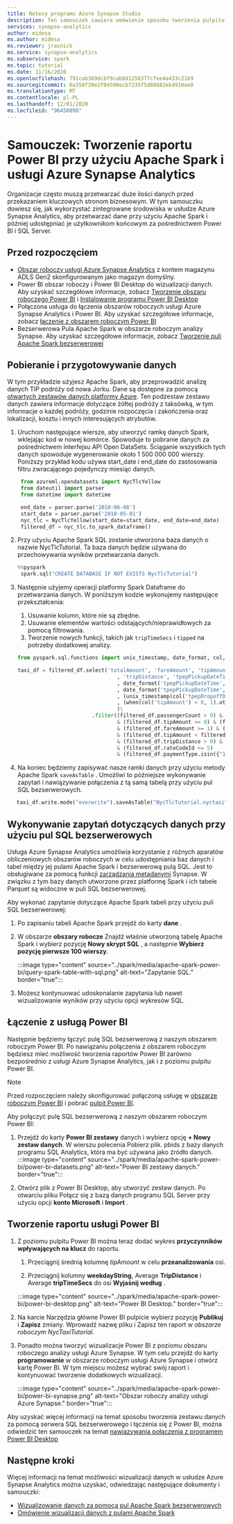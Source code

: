 ```yaml
---
title: Notesy programu Azure Synapse Studio
description: Ten samouczek zawiera omówienie sposobu tworzenia pulpitu nawigacyjnego Power BI przy użyciu Apache Spark i puli SQL bezserwerowej.
services: synapse-analytics
author: midesa
ms.author: midesa
ms.reviewer: jrasnick
ms.service: synapse-analytics
ms.subservice: spark
ms.topic: tutorial
ms.date: 11/16/2020
ms.openlocfilehash: 791cab369dcbf9cab8d1256377cfee4a433c21b9
ms.sourcegitcommit: 6a350f39e2f04500ecb7235f5d88682eb4910ae8
ms.translationtype: MT
ms.contentlocale: pl-PL
ms.lasthandoff: 12/01/2020
ms.locfileid: "96450898"
---
```

# <a name="tutorial-create-a-power-bi-report-using-apache-spark-and-azure-synapse-analytics"></a>Samouczek: Tworzenie raportu Power BI przy użyciu Apache Spark i usługi Azure Synapse Analytics

Organizacje często muszą przetwarzać duże ilości danych przed przekazaniem kluczowych stronom biznesowym. W tym samouczku dowiesz się, jak wykorzystać zintegrowane środowiska w usłudze Azure Synapse Analytics, aby przetwarzać dane przy użyciu Apache Spark i później udostępniać je użytkownikom końcowym za pośrednictwem Power BI i SQL Server.

## <a name="before-you-begin"></a>Przed rozpoczęciem
- [Obszar roboczy usługi Azure Synapse Analytics](../quickstart-create-workspace.md) z kontem magazynu ADLS Gen2 skonfigurowanym jako magazyn domyślny. 
- Power BI obszar roboczy i Power BI Desktop do wizualizacji danych. Aby uzyskać szczegółowe informacje, zobacz [Tworzenie obszaru roboczego Power BI](https://docs.microsoft.com/power-bi/service-create-the-new-workspaces) i [Instalowanie programu Power BI Desktop](https://powerbi.microsoft.com/downloads/)
- Połączona usługa do łączenia obszarów roboczych usługi Azure Synapse Analytics i Power BI. Aby uzyskać szczegółowe informacje, zobacz [łączenie z obszarem roboczym Power BI](../quickstart-power-bi.md)
- Bezserwerowa Pula Apache Spark w obszarze roboczym analizy Synapse. Aby uzyskać szczegółowe informacje, zobacz [Tworzenie puli Apache Spark bezserwerowej](../quickstart-create-apache-spark-pool-studio.md)
  
## <a name="download-and-prepare-the-data"></a>Pobieranie i przygotowywanie danych
W tym przykładzie użyjesz Apache Spark, aby przeprowadzić analizę danych TIP podróży od nowa Jorku. Dane są dostępne za pomocą [otwartych zestawów danych platformy Azure](https://azure.microsoft.com/services/open-datasets/catalog/nyc-taxi-limousine-commission-yellow-taxi-trip-records/). Ten podzestaw zestawu danych zawiera informacje dotyczące żółtej podróży z taksówką, w tym informacje o każdej podróży, godzinie rozpoczęcia i zakończenia oraz lokalizacji, kosztu i innych interesujących atrybutów.

1. Uruchom następujące wiersze, aby utworzyć ramkę danych Spark, wklejając kod w nowej komórce. Spowoduje to pobranie danych za pośrednictwem interfejsu API Open DataSets. Ściąganie wszystkich tych danych spowoduje wygenerowanie około 1 500 000 000 wierszy. Poniższy przykład kodu używa start_date i end_date do zastosowania filtru zwracającego pojedynczy miesiąc danych.
   
   ```python
    from azureml.opendatasets import NycTlcYellow
    from dateutil import parser
    from datetime import datetime

    end_date = parser.parse('2018-06-06')
    start_date = parser.parse('2018-05-01')
    nyc_tlc = NycTlcYellow(start_date=start_date, end_date=end_date)
    filtered_df = nyc_tlc.to_spark_dataframe()
   ```
2. Przy użyciu Apache Spark SQL zostanie utworzona baza danych o nazwie NycTlcTutorial. Ta baza danych będzie używana do przechowywania wyników przetwarzania danych.
   ```python
   %%pyspark
    spark.sql("CREATE DATABASE IF NOT EXISTS NycTlcTutorial")
   ```
3. Następnie użyjemy operacji platformy Spark Dataframe do przetwarzania danych. W poniższym kodzie wykonujemy następujące przekształcenia:
   1. Usuwanie kolumn, które nie są zbędne.
   2. Usuwanie elementów wartości odstających/nieprawidłowych za pomocą filtrowania.
   3. Tworzenie nowych funkcji, takich jak ```tripTimeSecs``` i ```tipped``` na potrzeby dodatkowej analizy.
    ```python
    from pyspark.sql.functions import unix_timestamp, date_format, col, when

    taxi_df = filtered_df.select('totalAmount', 'fareAmount', 'tipAmount', 'paymentType', 'rateCodeId', 'passengerCount'\
                                    , 'tripDistance', 'tpepPickupDateTime', 'tpepDropoffDateTime'\
                                    , date_format('tpepPickupDateTime', 'hh').alias('pickupHour')\
                                    , date_format('tpepPickupDateTime', 'EEEE').alias('weekdayString')\
                                    , (unix_timestamp(col('tpepDropoffDateTime')) - unix_timestamp(col('tpepPickupDateTime'))).alias('tripTimeSecs')\
                                    , (when(col('tipAmount') > 0, 1).otherwise(0)).alias('tipped')
                                    )\
                            .filter((filtered_df.passengerCount > 0) & (filtered_df.passengerCount < 8)\
                                    & (filtered_df.tipAmount >= 0) & (filtered_df.tipAmount <= 25)\
                                    & (filtered_df.fareAmount >= 1) & (filtered_df.fareAmount <= 250)\
                                    & (filtered_df.tipAmount < filtered_df.fareAmount)\
                                    & (filtered_df.tripDistance > 0) & (filtered_df.tripDistance <= 100)\
                                    & (filtered_df.rateCodeId <= 5)
                                    & (filtered_df.paymentType.isin({"1", "2"})))
    ```
4. Na koniec będziemy zapisywać nasze ramki danych przy użyciu metody Apache Spark ```saveAsTable``` . Umożliwi to późniejsze wykonywanie zapytań i nawiązywanie połączenia z tą samą tabelą przy użyciu pul SQL bezserwerowych.
  ```python
     taxi_df.write.mode("overwrite").saveAsTable("NycTlcTutorial.nyctaxi")
  ```
   
## <a name="query-data-using-serverless-sql-pools"></a>Wykonywanie zapytań dotyczących danych przy użyciu pul SQL bezserwerowych
Usługa Azure Synapse Analytics umożliwia korzystanie z różnych aparatów obliczeniowych obszarów roboczych w celu udostępniania baz danych i tabel między jej pulami Apache Spark i bezserwerową pulą SQL. Jest to obsługiwane za pomocą funkcji [zarządzania metadanymi](../metadata/overview.md) Synapse. W związku z tym bazy danych utworzone przez platformę Spark i ich tabele Parquet są widoczne w puli SQL bezserwerowej.

Aby wykonać zapytanie dotyczące Apache Spark tabeli przy użyciu puli SQL bezserwerowej:
   1. Po zapisaniu tabeli Apache Spark przejdź do karty **dane** .
   
   2. W obszarze **obszary robocze** Znajdź właśnie utworzoną tabelę Apache Spark i wybierz pozycję **Nowy skrypt SQL** , a następnie **Wybierz pozycję pierwsze 100 wierszy**. 
      
      :::image type="content" source="../spark/media/apache-spark-power-bi/query-spark-table-with-sql.png" alt-text="Zapytanie SQL." border="true":::

   3. Możesz kontynuować udoskonalanie zapytania lub nawet wizualizowanie wyników przy użyciu opcji wykresów SQL.

## <a name="connect-to-power-bi"></a>Łączenie z usługą Power BI
Następnie będziemy łączyć pulę SQL bezserwerową z naszym obszarem roboczym Power BI. Po nawiązaniu połączenia z obszarem roboczym będziesz mieć możliwość tworzenia raportów Power BI zarówno bezpośrednio z usługi Azure Synapse Analytics, jak i z poziomu pulpitu Power BI.

>[!Note]
> Przed rozpoczęciem należy skonfigurować połączoną usługę w [obszarze roboczym Power BI](../quickstart-power-bi.md) i pobrać [pulpit Power BI](https://docs.microsoft.com/power-bi/service-create-the-new-workspaces).  

Aby połączyć pulę SQL bezserwerową z naszym obszarem roboczym Power BI:

1.  Przejdź do karty **Power BI zestawy** danych i wybierz opcję **+ Nowy zestaw danych**. W wierszu polecenia Pobierz plik. pbids z bazy danych programu SQL Analytics, która ma być używana jako źródło danych. 
   :::image type="content" source="../spark/media/apache-spark-power-bi/power-bi-datasets.png" alt-text="Power BI zestawy danych." border="true":::

2.  Otwórz plik z Power BI Desktop, aby utworzyć zestaw danych. Po otwarciu pliku Połącz się z bazą danych programu SQL Server przy użyciu opcji **konto Microsoft** i **Import** . 
   

## <a name="create-a-power-bi-report"></a>Tworzenie raportu usługi Power BI
1. Z poziomu pulpitu Power BI można teraz dodać wykres **przyczynników wpływających na klucz** do raportu.
   
   1. Przeciągnij średnią kolumnę *tipAmount* w celu **przeanalizowania** osi.
   
   2. Przeciągnij kolumny **weekdayString**, Average **TripDistance** i Average **tripTimeSecs** do osi **Wyjaśnij według** . 
   
   :::image type="content" source="../spark/media/apache-spark-power-bi/power-bi-desktop.png" alt-text="Power BI Desktop." border="true":::

2. Na karcie Narzędzia główne Power BI pulpicie wybierz pozycję **Publikuj** i **Zapisz** zmiany. Wprowadź nazwę pliku i Zapisz ten raport w *obszarze roboczym NycTaxiTutorial*.
   
3. Ponadto można tworzyć wizualizacje Power BI z poziomu obszaru roboczego analizy usługi Azure Synapse. W tym celu przejdź do karty **programowanie** w obszarze roboczym usługi Azure Synapse i otwórz kartę Power BI. W tym miejscu możesz wybrać swój raport i kontynuować tworzenie dodatkowych wizualizacji. 
   
   :::image type="content" source="../spark/media/apache-spark-power-bi/power-bi-synapse.png" alt-text="Obszar roboczy analizy usługi Azure Synapse." border="true":::

Aby uzyskać więcej informacji na temat sposobu tworzenia zestawu danych za pomocą serwera SQL bezserwerowego i łączenia się z Power BI, można odwiedzić ten samouczek na temat [nawiązywania połączenia z programem Power BI Desktop](../../synapse-analytics/sql/tutorial-connect-power-bi-desktop.md)

## <a name="next-steps"></a>Następne kroki
Więcej informacji na temat możliwości wizualizacji danych w usłudze Azure Synapse Analytics można uzyskać, odwiedzając następujące dokumenty i samouczki:
   - [Wizualizowanie danych za pomocą pul Apache Spark bezserwerowych](../spark/apache-spark-data-visualization-tutorial.md)
   - [Omówienie wizualizacji danych z pulami Apache Spark](../spark/apache-spark-data-visualization.md)
